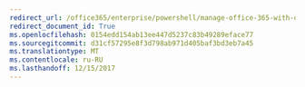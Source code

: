 ```yaml
---
redirect_url: /office365/enterprise/powershell/manage-office-365-with-office-365-powershell
redirect_document_id: True
ms.openlocfilehash: 0154edd154ab13ee447d5237c83b49289eface77
ms.sourcegitcommit: d31cf57295e8f3d798ab971d405baf3bd3eb7a45
ms.translationtype: MT
ms.contentlocale: ru-RU
ms.lasthandoff: 12/15/2017
---
```

